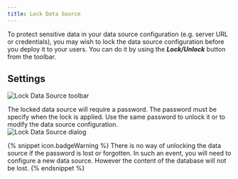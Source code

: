 ```yaml
---
title: Lock Data Source
---
```

To protect sensitive data in your data source configuration (e.g. server URL or credentials), you may wish to lock the data source configuration before you deploy it to your users. You can do it by using the ***Lock/Unlock*** button from the toolbar. 

## Settings 

![Lock Data Source toolbar](https://webdevolutions.azureedge.net/docs/en/rdm/windows/clip10395.png) 

The locked data source will require a password. The password must be specify when the lock is applied. Use the same password to unlock it or to modify the data source configuration.  
![Lock Data Source dialog](https://webdevolutions.azureedge.net/docs/en/rdm/windows/clip10396.png) 

{% snippet icon.badgeWarning %} 
There is no way of unlocking the data source if the password is lost or forgotten. In such an event, you will need to configure a new data source. However the content of the database will not be lost. 
{% endsnippet %}
 

